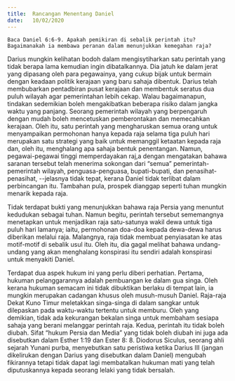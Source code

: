```yaml
---
title:  Rancangan Menentang Daniel
date:   10/02/2020
---
```


`Baca Daniel 6:6-9. Apakah pemikiran di sebalik perintah itu? Bagaimanakah ia membawa peranan dalam menunjukkan kemegahan raja?`

Darius mungkin kelihatan bodoh dalam mengisytiharkan satu perintah yang tidak berapa lama kemudian ingin dibatalkannya. Dia jatuh ke dalam jerat yang dipasang oleh para pegawainya, yang cukup bijak untuk bermain dengan keadaan politik kerajaan yang baru sahaja dibentuk. Darius telah membubarkan pentadbiran pusat kerajaan dan membentuk seratus dua puluh wilayah agar pemerintahan lebih cekap. Walau bagaimanapun, tindakan sedemikian boleh mengakibatkan beberapa risiko dalam jangka waktu yang panjang. Seorang pemerintah wilayah yang berpengaruh dengan mudah boleh mencetuskan pemberontakan dan memecahkan kerajaan. Oleh itu, satu perintah yang mengharuskan semua orang untuk menyampaikan permohonan hanya kepada raja selama tiga puluh hari merupakan satu strategi yang baik untuk memanggil ketaatan kepada raja dan, oleh itu, menghalang apa sahaja bentuk penentangan. Namun, pegawai-pegawai tinggi memperdayakan raj,a dengan mengatakan bahawa saranan tersebut telah menerima sokongan dari “semua” pemerintah-pemerintah wilayah, penguasa-penguasa, bupati-bupati, dan penasihat-penasihat, --jelasnya tidak tepat, kerana Daniel tidak terlibat dalam perbincangan itu. Tambahan pula, prospek dianggap seperti tuhan mungkin menarik kepada raja.

Tidak terdapat bukti yang menunjukkan bahawa raja Persia yang menuntut kedudukan sebagai tuhan. Namun begitu, perintah tersebut sememangnya menetapkan untuk menjadikan raja satu-satunya wakil dewa untuk tiga puluh hari lamanya; iaitu, permohonan doa-doa kepada dewa-dewa harus diberikan melalui raja. Malangnya, raja tidak membuat penyiasatan ke atas motif-motif di sebalik usul itu. Oleh itu, dia gagal melihat bahawa undang-undang yang akan menghalang konspirasi itu sendiri adalah konspirasi untuk menyakiti Daniel.

Terdapat dua aspek hukum ini yang perlu diberi perhatian. Pertama, hukuman pelanggarannya adalah pembuangan ke dalam gua singa. Oleh kerana hukuman semacam ini tidak dibuktikan berlaku di tempat lain, ia mungkin merupakan cadangan khusus oleh musuh-musuh Daniel. Raja-raja Dekat Kuno Timur meletakkan singa-singa di dalam sangkar untuk dilepaskan pada waktu-waktu tertentu untuk memburu. Oleh yang demikian, tidak ada kekurangan bekalan singa untuk membaham sesiapa sahaja yang berani melanggar perintah raja. Kedua, perintah itu tidak boleh diubah. Sifat “hukum Persia dan Media” yang tidak boleh diubah ini juga ada disebutkan dalam Esther 1:19 dan Ester 8: 8. Diodorus Siculus, seorang ahli sejarah Yunani purba, menyebutkan satu peristiwa ketika Darius III (jangan dikelirukan dengan Darius yang disebutkan dalam Daniel) mengubah fikirannya tetapi tidak dapat lagi membatalkan hukuman mati yang telah diputuskannya kepada seorang lelaki yang tidak bersalah.